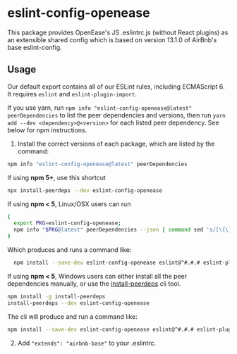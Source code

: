 # eslint-config-openease

This package provides OpenEase's JS .eslintrc.js (without React plugins) as an extensible shared config which is based on version 13.1.0 of AirBnb's base eslint-config.

## Usage

Our default export contains all of our ESLint rules, including ECMAScript 6. It requires `eslint` and `eslint-plugin-import`.

If you use yarn, run `npm info "eslint-config-openease@latest" peerDependencies` to list the peer dependencies and versions, then run `yarn add --dev <dependency>@<version>` for each listed peer dependency. See below for npm instructions.

1. Install the correct versions of each package, which are listed by the command:

  ```sh
  npm info "eslint-config-openease@latest" peerDependencies
  ```

  If using **npm 5+**, use this shortcut

  ```sh
  npx install-peerdeps --dev eslint-config-openease
  ```

  If using **npm < 5**, Linux/OSX users can run

  ```sh
  (
    export PKG=eslint-config-openease;
    npm info "$PKG@latest" peerDependencies --json | command sed 's/[\{\},]//g ; s/: /@/g' | xargs npm install --save-dev "$PKG@latest"
  )
  ```

  Which produces and runs a command like:

  ```sh
    npm install --save-dev eslint-config-openease eslint@^#.#.# eslint-plugin-import@^#.#.#
  ```

  If using **npm < 5**, Windows users can either install all the peer dependencies manually, or use the [install-peerdeps](https://github.com/nathanhleung/install-peerdeps) cli tool.

  ```sh
  npm install -g install-peerdeps
  install-peerdeps --dev eslint-config-openease
  ```

  The cli will produce and run a command like:

  ```sh
  npm install --save-dev eslint-config-openease eslint@^#.#.# eslint-plugin-import@^#.#.#
  ```

2. Add `"extends": "airbnb-base"` to your .eslintrc.

